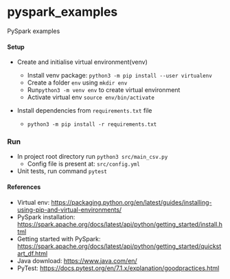 # pyspark_examples
PySpark examples
#### Setup
* Create and initialise virtual environment(venv) 
  * Install venv package: `python3 -m pip install --user virtualenv`
  * Create a folder `env` using `mkdir env`
  * Run`python3 -m venv env` to create virtual environment
  * Activate virtual env `source env/bin/activate`

* Install dependencies from `requirements.txt` file
  * `python3 -m pip install -r requirements.txt`

### Run
  * In project root directory run `python3 src/main_csv.py`
    * Config file is present at: `src/config.yml`
  * Unit tests, run command `pytest`

#### References
  * Virtual env: https://packaging.python.org/en/latest/guides/installing-using-pip-and-virtual-environments/
  * PySpark installation: https://spark.apache.org/docs/latest/api/python/getting_started/install.html
  * Getting started with PySpark: https://spark.apache.org/docs/latest/api/python/getting_started/quickstart_df.html
  * Java download: https://www.java.com/en/
  * PyTest: https://docs.pytest.org/en/7.1.x/explanation/goodpractices.html